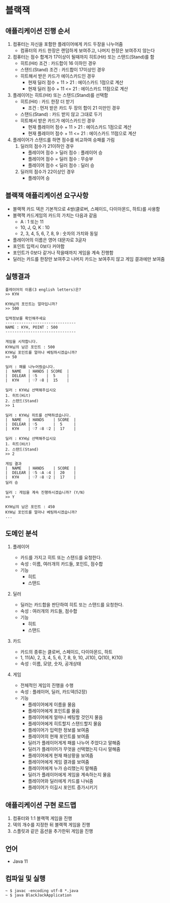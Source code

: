 # 블랙잭

## 애플리케이션 진행 순서
1. 컴퓨터는 자신을 포함한 플레이어에게 카드 두장을 나누어줌
   - 컴퓨터의 카드 한장은 랜덤하게 보여주고, 나머지 한장은 보여주지 않는다
2. 컴퓨터는 점수 합계가 17이상이 될때까지 히트(Hit) 또는 스탠드(Stand)를 함
   - 히트(Hit) 조건 : 카드합이 16 이하인 경우
   - 스탠드(Stand) 조건 : 카드합이 17이상인 경우
   - 히트해서 받은 카드가 에이스카드인 경우
     - 현재 딜러 점수 + 11 > 21 : 에이스카드 1점으로 계산
     - 현재 딜러 점수 + 11 <= 21 : 에이스카드 11점으로 계산
3. 플레이어는 히트(Hit) 또는 스탠드(Stand)를 선택함
   - 히트(Hit) : 카드 한장 더 받기
     - 조건 : 먼저 받은 카드 두 장의 합이 21 미만인 경우
   - 스탠드(Stand) : 카드 받지 않고 그대로 두기
   - 히트해서 받은 카드가 에이스카드인 경우
     - 현재 플레이어 점수 + 11 > 21 : 에이스카드 1점으로 계산
     - 현재 플레이어 점수 + 11 <= 21 : 에이스카드 11점으로 계산 
4. 플레이어가 스탠드를 하면 점수를 비교하여 승패를 가림
   1. 딜러의 점수가 21이하인 경우
      - 플레이어 점수 > 딜러 점수 : 플레이어 승
      - 플레이어 점수 = 딜러 점수 : 무승부
      - 플레이어 점수 < 딜러 점수 : 딜러 승
   2. 딜러의 점수가 22이상인 경우
      - 플레이어 승

## 블랙잭 애플리케이션 요구사항
- 블랙잭 카드 덱은 기본적으로 4쌍(클로버, 스페이드, 다이아몬드, 하트)를 사용함
- 블랙잭 카드게임의 카드의 가치는 다음과 같음
  - A : 1 또는 11
  - 10, J, Q, K : 10
  - 2, 3, 4, 5, 6, 7, 8, 9 : 숫자의 가치와 동일
- 플레이어의 이름은 영어 대문자로 3글자
- 포인트 입력시 0보다 커야함
- 포인트가 0보다 같거나 작을때까지 게임을 계속 진행함
- 딜러는 카드를 한장만 보여주고 나머지 카드는 보여주지 않고 게임 결과에만 보여줌

## 실행결과
```shell
플레이어의 이름(3 english letters)은?
>> KYH

KYH님의 포인트는 얼마입니까?
>> 500

입력정보를 확인해주세요
-------------------------------
NAME : KYH, POINT : 500
-------------------------------

게임을 시작합니다.
KYH님의 남은 포인트 : 500
KYH님 포인트를 얼마나 베팅하시겠습니까?
>> 50

딜러 : 패를 나누어줬습니다.
|  NAME   | HANDS | SCORE  |
|  DELEAR | ♡5    |  5     |
|  KYH    | ♡7 ♧8 |  15    |

딜러 : KYH님 선택해주십시오
1. 히트(Hit)
2. 스탠드(Stand)
>> 1

딜러 : KYH님 히트를 선택하셨습니다.
|  NAME   | HANDS    | SCORE  |
|  DELEAR | ♡5       |  5     |
|  KYH    | ♡7 ♧8 ♡2 |  17    |

딜러 : KYH님 선택해주십시오
1. 히트(Hit)
2. 스탠드(Stand)
>> 2

게임 결과
|  NAME   | HANDS    | SCORE  |
|  DELEAR | ♡5 ♤A ♤4 |  20    |
|  KYH    | ♡7 ♧8 ♡2 |  17    |
딜러 승

딜러 : 게임을 계속 진행하시겠습니까? (Y/N)
>> Y

KYH님의 남은 포인트 : 450
KYH님 포인트를 얼마나 베팅하시겠습니까?
...
```

## 도메인 분석
1. 플레이어
    - 카드를 가지고 히트 또는 스탠드를 요청한다.
    - 속성 : 이름, 여러개의 카드들, 포인트, 점수합
    - 기능
        - 히트
        - 스탠드

2. 딜러
    - 딜러는 카드합을 판단하여 히트 또는 스탠드를 요청한다.
    - 속성 : 여러개의 카드들, 점수합
    - 기능
        - 히트
        - 스탠드

3. 카드
    - 카드의 종류는 클로버, 스페이드, 다이아몬드, 하트
    - 1, 11(A), 2, 3, 4, 5, 6, 7, 8, 9, 10, J(10), Q(10), K(10)
    - 속성 : 이름, 모양, 숫자, 공개상태

4. 게임
    - 전체적인 게임의 진행을 수행
    - 속성 : 플레이어, 딜러, 카드덱(52장)
    - 기능
        - 플레이어에게 이름을 물음
        - 플레이어에게 포인트를 물음
        - 플레이어에게 얼마나 베팅할 것인지 물음
        - 플레이어에게 히트할지 스탠드할지 물음
        - 플레이어가 입력한 정보를 보여줌
        - 플레이어의 현재 포인트를 보여줌
        - 딜러가 플레이어게게 패를 나누어 주었다고 말해줌
        - 딜러가 플레이어가 무엇을 선택했는지 다시 말해줌
        - 플레이어에게 현재 패상황을 보여줌
        - 플레이어에게 게임 결과를 보여줌
        - 플레이어에게 누가 승리했는지 말해줌
        - 딜러가 플레이어에게 게임을 계속하는지 물음
        - 플레이어와 딜러에게 카드를 나눠줌
        - 플레이어가 이길시 포인트 증가시키기

## 애플리케이션 구현 로드맵
1. 컴퓨터와 1:1 블랙잭 게임을 진행
2. 덱의 개수를 지정한 뒤 블랙잭 게임을 진행
3. 스플릿과 같은 옵션을 추가한뒤 게임을 진행

## 언어
- Java 11

## 컴파일 및 실행
```shell
~ $ javac -encoding utf-8 *.java
~ $ java BlackJackApplication
```
